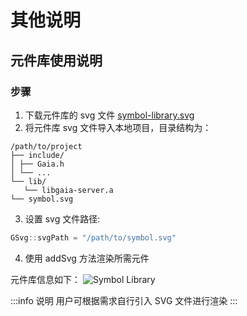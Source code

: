 # 其他说明

## 元件库使用说明

### 步骤

1. 下载元件库的 svg 文件
   [symbol-library.svg](../resources/symbol-library.svg)
2. 将元件库 svg 文件导入本地项目，目录结构为：

```
/path/to/project
├── include/
│ ├── Gaia.h
│ └── ...
└── lib/
   └── libgaia-server.a
└── symbol.svg
```

3. 设置 svg 文件路径:

```cpp
GSvg::svgPath = "/path/to/symbol.svg"
```

4. 使用 addSvg 方法渲染所需元件

元件库信息如下：
![Symbol Library](../resources/symbol-library.svg)

:::info 说明
用户可根据需求自行引入 SVG 文件进行渲染
:::
